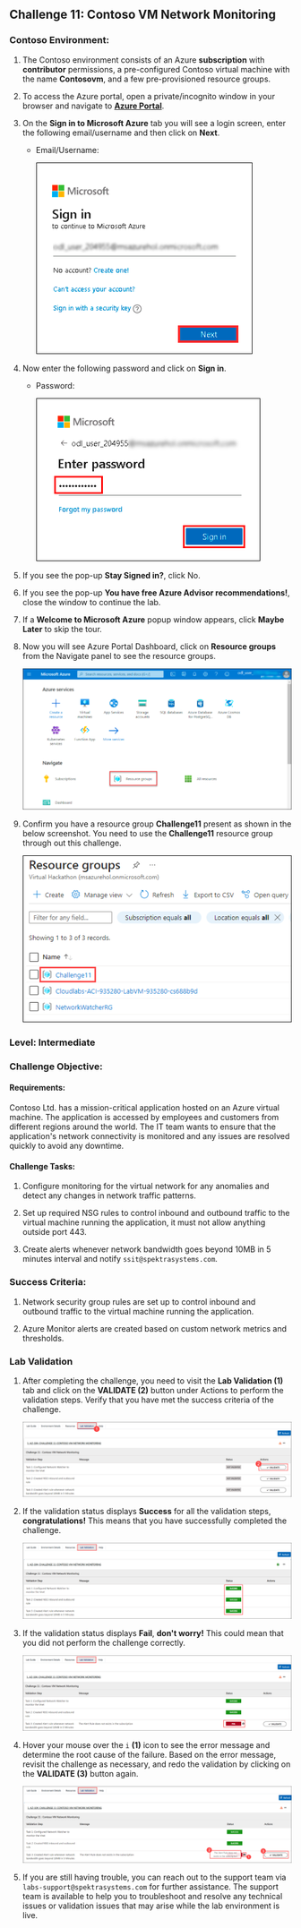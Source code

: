 ## Challenge 11: Contoso VM Network Monitoring

### **Contoso Environment:** 

1. The Contoso environment consists of an Azure **subscription** with **contributor** permissions, a pre-configured Contoso virtual machine with the name **Contosovm<inject key="DeploymentID" enableCopy="false"/>**, and a few pre-provisioned resource groups.

1. To access the Azure portal, open a private/incognito window in your browser and navigate to **[Azure Portal](https://portal.azure.com)**.

1. On the **Sign in to Microsoft Azure** tab you will see a login screen, enter the following email/username and then click on **Next**. 
   * Email/Username: <inject key="AzureAdUserEmail"></inject>
   
     ![](media/email1.png "Enter Email")
     
1. Now enter the following password and click on **Sign in**.
   * Password: <inject key="AzureAdUserPassword"></inject>
   
     ![](media/password2.png "Enter Password")
     
1. If you see the pop-up **Stay Signed in?**, click No.

1. If you see the pop-up **You have free Azure Advisor recommendations!**, close the window to continue the lab.

1. If a **Welcome to Microsoft Azure** popup window appears, click **Maybe Later** to skip the tour.
   
1. Now you will see Azure Portal Dashboard, click on **Resource groups** from the Navigate panel to see the resource groups.

    ![](media/select-rg.png "Resource groups")
   
1. Confirm you have a resource group **Challenge11** present as shown in the below screenshot. You need to use the **Challenge11** resource group through out this challenge.

    ![](media/Challenge11-rg.png "Resource groups")

### **Level:** Intermediate 

### **Challenge Objective:**

#### Requirements:

Contoso Ltd. has a mission-critical application hosted on an Azure virtual machine. The application is accessed by employees and customers from different regions around the world. The IT team wants to ensure that the application's network connectivity is monitored and any issues are resolved quickly to avoid any downtime.

#### Challenge Tasks:

1. Configure monitoring for the virtual network for any anomalies and detect any changes in network traffic patterns.

1. Set up required NSG rules to control inbound and outbound traffic to the virtual machine running the application, it must not allow anything outside port 443.

1. Create alerts whenever network bandwidth goes beyond 10MB in 5 minutes interval and notify `ssit@spektrasystems.com`.

### Success Criteria:

1. Network security group rules are set up to control inbound and outbound traffic to the virtual machine running the application.

1. Azure Monitor alerts are created based on custom network metrics and thresholds.

### Lab Validation

1. After completing the challenge, you need to visit the **Lab Validation (1)** tab and click on the **VALIDATE (2)** button under Actions to perform the validation steps. Verify that you have met the success criteria of the challenge. 

    ![](media/Challenge11-v1.png "Validation")

1. If the validation status displays **Success** for all the validation steps, **congratulations!** This means that you have successfully completed the challenge. 

     ![](media/Challenge11-v2.png "Validation")
     
1. If the validation status displays **Fail**, **don't worry!** This could mean that you did not perform the challenge correctly.

     ![](media/Challenge11-v3.png "Validation")

1. Hover your mouse over the `i` **(1)** icon to see the error message and determine the root cause of the failure. Based on the error message, revisit the challenge as necessary, and redo the validation by clicking on the **VALIDATE (3)** button again.
      
     ![](media/Challenge11-v4.png "Validation") 

1. If you are still having trouble, you can reach out to the support team via `labs-support@spektrasystems.com` for further assistance. The support team is available to help you to troubleshoot and resolve any technical issues or validation issues that may arise while the lab environment is live.
